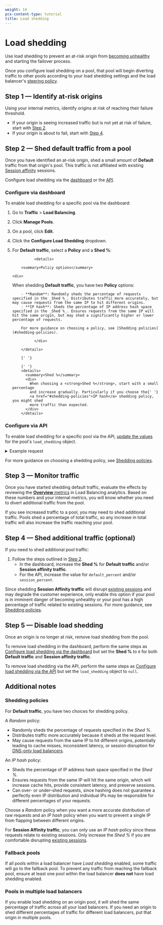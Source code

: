 ```yaml
---
weight: 14
pcx-content-type: tutorial
title: Load shedding
---
```


# Load shedding

Use load shedding to prevent an at-risk origin from [becoming unhealthy](/understand-basics/health-details) and starting the failover process.

Once you configure load shedding on a pool, that pool will begin diverting traffic to other pools according to your load shedding settings and the load balancer's [steering policy](/understand-basics/traffic-steering).

## Step 1 — Identify at-risk origins

Using your internal metrics, identify origins at risk of reaching their failure threshold.

- If your origin is seeing increased traffic but is not yet at risk of failure, start with [Step 2](#step-2--shed-default-traffic).
- If your origin is about to fail, start with [Step 4](#step-4--shed-additional-traffic-optional).

## Step 2 — Shed default traffic from a pool

Once you have identified an at-risk origin, shed a small amount of **Default** traffic from that origin's pool. This traffic is not affiliated with existing [Session affinity](/understand-basics/session-affinity) sessions.

Configure load shedding via the [dashboard](#configure-via-dashboard) or the [API](#configure-via-api).

### Configure via dashboard

To enable load shedding for a specific pool via the dashboard:

1.  Go to **Traffic** > **Load Balancing**.
1.  Click **Manage Pools**.
1.  On a pool, click **Edit**.
1.  Click the **Configure Load Shedding** dropdown.
1.  For **Default traffic**, select a **Policy** and a **Shed %**:

                  <details>

            <summary>Policy options</summary>

        <div>

    When shedding <strong>Default traffic</strong>, you have two <strong>Policy</strong> options:

            - **Random**: Randomly sheds the percentage of requests specified in the _Shed %_. Distributes traffic more accurately, but may cause requests from the same IP to hit different origins.
            - **IP hash**: Sheds the percentage of IP address hash space specified in the _Shed %_. Ensures requests from the same IP will hit the same origin, but may shed a significantly higher or lower percentage of requests.

            For more guidance on choosing a policy, see [Shedding policies](#shedding-policies).

                  </div>

            </details>

            {' '}

            {' '}
            <details>
              <summary>Shed %</summary>
              <div>
                When choosing a <strong>Shed %</strong>, start with a small percentage
                and increase gradually. Particularly if you choose the{' '}
                <a href="#shedding-policies">IP hash</a> shedding policy, you might shed
                more traffic than expected.
              </div>
            </details>

### Configure via API

To enable load shedding for a specific pool via the API, [update the values](https://api.cloudflare.com/#account-load-balancer-pools-update-pool) for the pool's `load_shedding` object.

<details>
<summary>Example request</summary>
<div>

```curl
---
header: Request
---
curl -X PATCH "https://api.cloudflare.com/client/v4/accounts/{account-id}/load_balancers/pools/{pool-id}" \
     -H "X-Auth-Email: user@example.com" \
     -H "X-Auth-Key: REDACTED" \
     -H "Content-Type: application/json" \
     --data-binary '{
         "load_shedding": {
           "default_percent": 20,
           "default_policy": "random",
           "session_percent": 0,
           "session_policy": "hash"
         }
     }'
```

</div>
</details>

For more guidance on choosing a shedding policy, see [Shedding policies](#shedding-policies).

## Step 3 — Monitor traffic

Once you have started shedding default traffic, evaluate the effects by reviewing the [**Overview** metrics](/load-balancing-analytics#overview-metrics) in Load Balancing analytics. Based on these numbers and your internal metrics, you will know whether you need to divert additional traffic from the pool.

If you see increased traffic to a pool, you may need to shed additional traffic. Pools shed a percentage of total traffic, so any increase in total traffic will also increase the traffic reaching your pool.

## Step 4 — Shed additional traffic (optional)

If you need to shed additional pool traffic:

1. Follow the steps outlined in [Step 2](#step-2--shed-default-traffic-from-a-pool).
   - In the dashboard, increase the **Shed %** for **Default traffic** and/or **Session affinity traffic**.
   - For the API, increase the value for `default_percent` and/or `session_percent`.

Since shedding **Session Affinity traffic** will disrupt [existing sessions](/understand-basics/session-affinity) and may degrade the customer experience, only enable this option if your pool is in imminent danger of becoming unhealthy or your pool has a high percentage of traffic related to existing sessions. For more guidance, see [Shedding policies](#shedding-policies).

## Step 5 — Disable load shedding

Once an origin is no longer at risk, remove load shedding from the pool.

To remove load shedding in the dashboard, perform the same steps as [Configure load shedding via the dashboard](#configure-via-dashboard) but set the **Shed %** to `0` for both **Default traffic** and **Session affinity traffic**.

To remove load shedding via the API, perform the same steps as [Configure load shedding via the API](#configure-via-api) but set the `load_shedding` object to `null`.

## Additional notes

### Shedding policies

For **Default traffic**, you have two choices for shedding policy.

A _Random_ policy:

- Randomly sheds the percentage of requests specified in the _Shed %_.
- Distributes traffic more accurately because it sheds at the request level.
- May cause requests from the same IP to hit different origins, potentially leading to cache misses, inconsistent latency, or session disruption for [DNS-only load balancers](/understand-basics/proxy-modes#dns-only-mode).

An _IP hash_ policy:

- Sheds the percentage of IP address hash space specified in the _Shed %_.
- Ensures requests from the same IP will hit the same origin, which will increase cache hits, provide consistent latency, and preserve sessions.
- Can over- or under-shed requests, since hashing does not guarantee a perfectly even IP distribution and individual IPs may be responsible for different percentages of your requests.

Choose a _Random_ policy when you want a more accurate distribution of raw requests and an _IP hash_ policy when you want to prevent a single IP from flapping between different origins.

For **Session Affinity traffic**, you can only use an _IP hash_ policy since these requests relate to existing sessions. Only increase the _Shed %_ if you are comfortable disrupting [existing sessions](/understand-basics/session-affinity).

### Fallback pools

If all pools within a load balancer have _Load shedding_ enabled, some traffic will go to the fallback pool. To prevent any traffic from reaching the fallback pool, ensure at least one pool within the load balancer **does not** have load shedding enabled.

### Pools in multiple load balancers

If you enable load shedding on an origin pool, it will shed the same percentage of traffic across all your load balancers. If you need an origin to shed different percentages of traffic for different load balancers, put that origin in multiple pools.